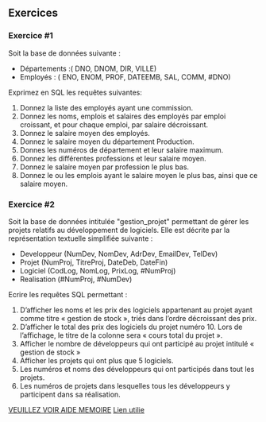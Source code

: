 ## Exercices

### Exercice #1

Soit la base de données suivante :

* Départements :( DNO, DNOM, DIR, VILLE)
* Employés : ( ENO, ENOM, PROF, DATEEMB, SAL, COMM, #DNO)

Exprimez en SQL les requêtes suivantes:

1. Donnez la liste des employés ayant une commission.
2. Donnez les noms, emplois et salaires des employés par emploi croissant, et pour chaque emploi, par salaire décroissant.
3. Donnez le salaire moyen des employés.
4. Donnez le salaire moyen du département Production.
5. Donnes les numéros de département et leur salaire maximum.
6. Donnez les différentes professions et leur salaire moyen.
7. Donnez le salaire moyen par profession le plus bas.
8. Donnez le ou les emplois ayant le salaire moyen le plus bas, ainsi que ce salaire moyen.

### Exercice #2

Soit la base de données intitulée "gestion_projet" permettant de gérer les projets relatifs au développement de logiciels. Elle est décrite par la représentation textuelle simplifiée suivante :

* Developpeur (NumDev, NomDev, AdrDev, EmailDev, TelDev)
* Projet (NumProj, TitreProj, DateDeb, DateFin)
* Logiciel (CodLog, NomLog, PrixLog, #NumProj)
* Realisation (#NumProj, #NumDev)

Ecrire les requêtes SQL permettant :

1. D’afficher les noms et les prix des logiciels appartenant au projet ayant comme titre « gestion de stock », triés dans l’ordre décroissant des prix.
2. D’afficher le total des prix des logiciels du projet numéro 10. Lors de l’affichage, le titre de la colonne sera « cours total du projet ».
3. Afficher le nombre de développeurs qui ont participé au projet intitulé « gestion de stock »
4. Afficher les projets qui ont plus que 5 logiciels.
5. Les numéros et noms des développeurs qui ont participés dans tout les projets.
6. Les numéros de projets dans lesquelles tous les développeurs y participent dans sa réalisation.

[VEUILLEZ VOIR AIDE MEMOIRE](mysql-aide-memoire-sql.pdf)
[Lien utilie](https://sql.sh/cours)
